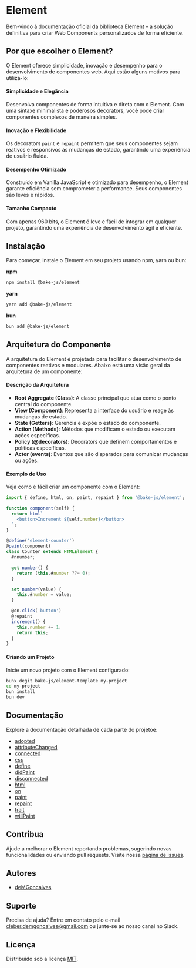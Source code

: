 # Element

Bem-vindo à documentação oficial da biblioteca Element – a solução definitiva para criar Web Components personalizados de forma eficiente.

## Por que escolher o Element?

O Element oferece simplicidade, inovação e desempenho para o desenvolvimento de componentes web. Aqui estão alguns motivos para utilizá-lo:

#### Simplicidade e Elegância

Desenvolva componentes de forma intuitiva e direta com o Element. Com uma sintaxe minimalista e poderosos decorators, você pode criar componentes complexos de maneira simples.

#### Inovação e Flexibilidade

Os decorators `paint` e `repaint` permitem que seus componentes sejam reativos e responsivos às mudanças de estado, garantindo uma experiência de usuário fluida.

#### Desempenho Otimizado

Construído em Vanilla JavaScript e otimizado para desempenho, o Element garante eficiência sem comprometer a performance. Seus componentes são leves e rápidos.

#### Tamanho Compacto

Com apenas 960 bits, o Element é leve e fácil de integrar em qualquer projeto, garantindo uma experiência de desenvolvimento ágil e eficiente.

## Instalação

Para começar, instale o Element em seu projeto usando npm, yarn ou bun:

**npm**

```bash
npm install @bake-js/element
```

**yarn**

```bash
yarn add @bake-js/element
```

**bun**

```bash
bun add @bake-js/element
```

## Arquitetura do Componente

A arquitetura do Element é projetada para facilitar o desenvolvimento de componentes reativos e modulares. Abaixo está uma visão geral da arquitetura de um componente:

#### Descrição da Arquitetura

- **Root Aggregate (Class)**: A classe principal que atua como o ponto central do componente.
- **View (Component)**: Representa a interface do usuário e reage às mudanças de estado.
- **State (Getters)**: Gerencia e expõe o estado do componente.
- **Action (Methods)**: Métodos que modificam o estado ou executam ações específicas.
- **Policy (@decorators)**: Decorators que definem comportamentos e políticas específicas.
- **Actor (events)**: Eventos que são disparados para comunicar mudanças ou ações.

#### Exemplo de Uso

Veja como é fácil criar um componente com o Element:

```javascript
import { define, html, on, paint, repaint } from '@bake-js/element';

function component(self) {
  return html`
    <button>Increment ${self.number}</button>
  `;
}

@define('element-counter')
@paint(component)
class Counter extends HTMLElement {
  #nnumber;

  get number() {
    return (this.#number ??= 0);
  }

  set number(value) {
    this.#number = value;
  }

  @on.click('button')
  @repaint
  increment() {
    this.number += 1;
    return this;
  }
}
```

#### Criando um Projeto

Inicie um novo projeto com o Element configurado:

```bash
bunx degit bake-js/element-template my-project
cd my-project
bun install
bun dev
```

## Documentação

Explore a documentação detalhada de cada parte do projetoe:

- [adopted](https://github.com/bake-js/element/blob/main/src/adopted/README.md)
- [attributeChanged](https://github.com/bake-js/element/blob/main/src/attributeChanged/README.md)
- [connected](https://github.com/bake-js/element/blob/main/src/connected/README.md)
- [css](https://github.com/bake-js/element/blob/main/src/css/README.md)
- [define](https://github.com/bake-js/element/blob/main/src/define/README.md)
- [didPaint](https://github.com/bake-js/element/blob/main/src/didPaint/README.md)
- [disconnected](https://github.com/bake-js/element/blob/main/src/disconnected/README.md)
- [html](https://github.com/bake-js/element/blob/main/src/html/README.md)
- [on](https://github.com/bake-js/element/blob/main/src/on/README.md)
- [paint](https://github.com/bake-js/element/blob/main/src/paint/README.md)
- [repaint](https://github.com/bake-js/element/blob/main/src/repaint/README.md)
- [trait](https://github.com/bake-js/element/blob/main/src/trait/README.md)
- [willPaint](https://github.com/bake-js/element/blob/main/src/willPaint/README.md)

## Contribua

Ajude a melhorar o Element reportando problemas, sugerindo novas funcionalidades ou enviando pull requests. Visite nossa [página de issues](https://github.com/bake-js/element/issues).

## Autores

- [deMGoncalves](https://www.github.com/deMGoncalves)

## Suporte

Precisa de ajuda? Entre em contato pelo e-mail cleber.demgoncalves@gmail.com ou junte-se ao nosso canal no Slack.

## Licença

Distribuído sob a licença [MIT](https://choosealicense.com/licenses/mit/).

